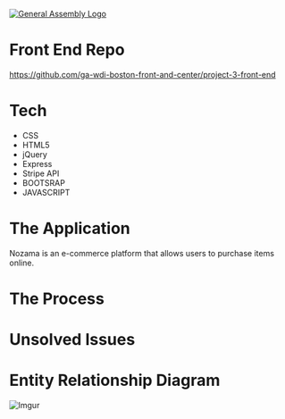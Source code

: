 [![General Assembly Logo](https://camo.githubusercontent.com/1a91b05b8f4d44b5bbfb83abac2b0996d8e26c92/687474703a2f2f692e696d6775722e636f6d2f6b6538555354712e706e67)](https://generalassemb.ly/education/web-development-immersive)

# Front End Repo
https://github.com/ga-wdi-boston-front-and-center/project-3-front-end

# Tech

* CSS
* HTML5
* jQuery
* Express
* Stripe API
* BOOTSRAP
* JAVASCRIPT


# The Application
Nozama is an e-commerce platform that allows users to purchase items online.

# The Process


# Unsolved Issues

# Entity Relationship Diagram
![Imgur](https://i.imgur.com/fpxF1hW.jpg)
